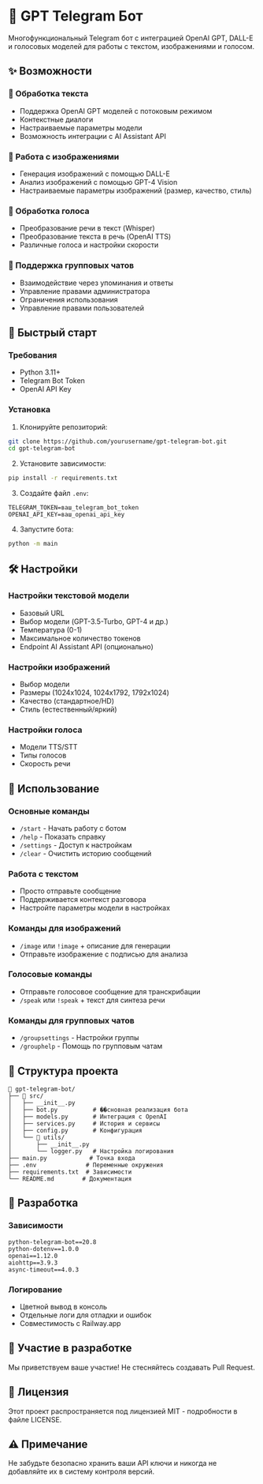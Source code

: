 # 🤖 GPT Telegram Бот

Многофункциональный Telegram бот с интеграцией OpenAI GPT, DALL-E и голосовых моделей для работы с текстом, изображениями и голосом.

## ✨ Возможности

### 💬 Обработка текста
- Поддержка OpenAI GPT моделей с потоковым режимом
- Контекстные диалоги
- Настраиваемые параметры модели
- Возможность интеграции с AI Assistant API

### 🎨 Работа с изображениями
- Генерация изображений с помощью DALL-E
- Анализ изображений с помощью GPT-4 Vision
- Настраиваемые параметры изображений (размер, качество, стиль)

### 🎤 Обработка голоса
- Преобразование речи в текст (Whisper)
- Преобразование текста в речь (OpenAI TTS)
- Различные голоса и настройки скорости

### 👥 Поддержка групповых чатов
- Взаимодействие через упоминания и ответы
- Управление правами администратора
- Ограничения использования
- Управление правами пользователей

## 🚀 Быстрый старт

### Требования
- Python 3.11+
- Telegram Bot Token
- OpenAI API Key

### Установка

1. Клонируйте репозиторий:
```bash
git clone https://github.com/yourusername/gpt-telegram-bot.git
cd gpt-telegram-bot
```

2. Установите зависимости:
```bash
pip install -r requirements.txt
```

3. Создайте файл `.env`:
```env
TELEGRAM_TOKEN=ваш_telegram_bot_token
OPENAI_API_KEY=ваш_openai_api_key
```

4. Запустите бота:
```bash
python -m main
```

## 🛠 Настройки

### Настройки текстовой модели
- Базовый URL
- Выбор модели (GPT-3.5-Turbo, GPT-4 и др.)
- Температура (0-1)
- Максимальное количество токенов
- Endpoint AI Assistant API (опционально)

### Настройки изображений
- Выбор модели
- Размеры (1024x1024, 1024x1792, 1792x1024)
- Качество (стандартное/HD)
- Стиль (естественный/яркий)

### Настройки голоса
- Модели TTS/STT
- Типы голосов
- Скорость речи

## 📝 Использование

### Основные команды
- `/start` - Начать работу с ботом
- `/help` - Показать справку
- `/settings` - Доступ к настройкам
- `/clear` - Очистить историю сообщений

### Работа с текстом
- Просто отправьте сообщение
- Поддерживается контекст разговора
- Настройте параметры модели в настройках

### Команды для изображений
- `/image` или `!image` + описание для генерации
- Отправьте изображение с подписью для анализа

### Голосовые команды
- Отправьте голосовое сообщение для транскрибации
- `/speak` или `!speak` + текст для синтеза речи

### Команды для групповых чатов
- `/groupsettings` - Настройки группы
- `/grouphelp` - Помощь по групповым чатам

## 📁 Структура проекта
```
📁 gpt-telegram-bot/
├── 📁 src/
│   ├── __init__.py
│   ├── bot.py          # ��сновная реализация бота
│   ├── models.py       # Интеграция с OpenAI
│   ├── services.py     # История и сервисы
│   ├── config.py       # Конфигурация
│   └── 📁 utils/
│       ├── __init__.py
│       └── logger.py   # Настройка логирования
├── main.py            # Точка входа
├── .env              # Переменные окружения
├── requirements.txt  # Зависимости
└── README.md        # Документация
```

## 🔧 Разработка

### Зависимости
```
python-telegram-bot==20.8
python-dotenv==1.0.0
openai==1.12.0
aiohttp==3.9.3
async-timeout==4.0.3
```

### Логирование
- Цветной вывод в консоль
- Отдельные логи для отладки и ошибок
- Совместимость с Railway.app

## 🤝 Участие в разработке
Мы приветствуем ваше участие! Не стесняйтесь создавать Pull Request.

## 📄 Лицензия
Этот проект распространяется под лицензией MIT - подробности в файле LICENSE.

## ⚠️ Примечание
Не забудьте безопасно хранить ваши API ключи и никогда не добавляйте их в систему контроля версий. 